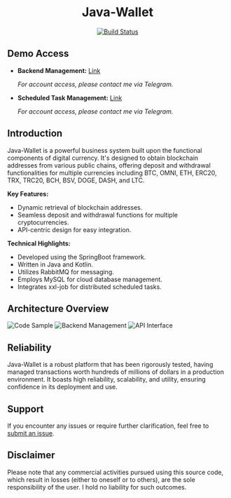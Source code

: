 <h1 align="center">Java-Wallet</h1>

<p align="center">
  <a href="https://travis-ci.org/galaxyscitech/java-wallet">
    <img src="https://travis-ci.org/galaxyscitech/java-wallet.svg?branch=master" alt="Build Status">
  </a>
  <!-- Other badges here -->
</p>

## Demo Access

- **Backend Management:** [Link](http://34.152.57.199:10001)
  
  *For account access, please contact me via Telegram.*
  
- **Scheduled Task Management:** [Link](http://34.152.57.199:8081/xxl-job-admin)

  *For account access, please contact me via Telegram.*

## Introduction

Java-Wallet is a powerful business system built upon the functional components of digital currency. It's designed to obtain blockchain addresses from various public chains, offering deposit and withdrawal functionalities for multiple currencies including BTC, OMNI, ETH, ERC20, TRX, TRC20, BCH, BSV, DOGE, DASH, and LTC.

**Key Features:**
- Dynamic retrieval of blockchain addresses.
- Seamless deposit and withdrawal functions for multiple cryptocurrencies.
- API-centric design for easy integration.

**Technical Highlights:**
- Developed using the SpringBoot framework.
- Written in Java and Kotlin.
- Utilizes RabbitMQ for messaging.
- Employs MySQL for cloud database management.
- Integrates xxl-job for distributed scheduled tasks.

## Architecture Overview

![Code Sample](https://i.ibb.co/PD2zRPD/We-Chate0ef7be708d49975ed0d411eb4194a47.png)
![Backend Management](https://i.ibb.co/zb8LtyH/test.gif)
![API Interface](https://i.ibb.co/MPbh9Gj/test1.gif)

## Reliability

Java-Wallet is a robust platform that has been rigorously tested, having managed transactions worth hundreds of millions of dollars in a production environment. It boasts high reliability, scalability, and utility, ensuring confidence in its deployment and use.

## Support

If you encounter any issues or require further clarification, feel free to [submit an issue](https://github.com/galaxyscitech/java-wallet/issues).

## Disclaimer

Please note that any commercial activities pursued using this source code, which result in losses (either to oneself or to others), are the sole responsibility of the user. I hold no liability for such outcomes.

